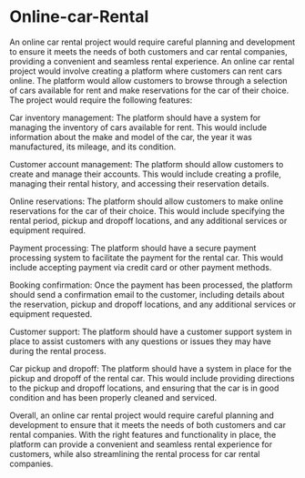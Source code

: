 # Online-car-Rental
An online car rental project would require careful planning and development to ensure it meets the needs of both customers and car rental companies, providing a convenient and seamless rental experience. An online car rental project would involve creating a platform where customers can rent cars online. The platform would allow customers to browse through a selection of cars available for rent and make reservations for the car of their choice. The project would require the following features:

Car inventory management: The platform should have a system for managing the inventory of cars available for rent. This would include information about the make and model of the car, the year it was manufactured, its mileage, and its condition.

Customer account management: The platform should allow customers to create and manage their accounts. This would include creating a profile, managing their rental history, and accessing their reservation details.

Online reservations: The platform should allow customers to make online reservations for the car of their choice. This would include specifying the rental period, pickup and dropoff locations, and any additional services or equipment required.

Payment processing: The platform should have a secure payment processing system to facilitate the payment for the rental car. This would include accepting payment via credit card or other payment methods.

Booking confirmation: Once the payment has been processed, the platform should send a confirmation email to the customer, including details about the reservation, pickup and dropoff locations, and any additional services or equipment requested.

Customer support: The platform should have a customer support system in place to assist customers with any questions or issues they may have during the rental process.

Car pickup and dropoff: The platform should have a system in place for the pickup and dropoff of the rental car. This would include providing directions to the pickup and dropoff locations, and ensuring that the car is in good condition and has been properly cleaned and serviced.

Overall, an online car rental project would require careful planning and development to ensure that it meets the needs of both customers and car rental companies. With the right features and functionality in place, the platform can provide a convenient and seamless rental experience for customers, while also streamlining the rental process for car rental companies.
